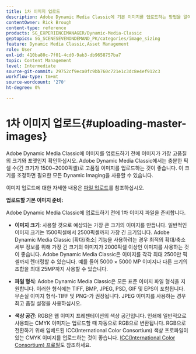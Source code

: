 ```yaml
---
title: 1차 이미지 업로드
description: Adobe Dynamic Media Classic에 기본 이미지를 업로드하는 방법을 알아봅니다.
contentOwner: Rick Brough
content-type: reference
products: SG_EXPERIENCEMANAGER/Dynamic-Media-Classic
geptopics: SG_SCENESEVENONDEMAND_PK/categories/image_sizing
feature: Dynamic Media Classic,Asset Management
role: User
exl-id: 410ba80c-7f01-4cd0-9ab3-db9658757ba7
topic: Content Management
level: Intermediate
source-git-commit: 29752cf9eca0fc9bb760c721e1c3dc8e4ef912c3
workflow-type: tm+mt
source-wordcount: '270'
ht-degree: 0%

---
```


# 1차 이미지 업로드{#uploading-master-images}

Adobe Dynamic Media Classic에 이미지를 업로드하기 전에 이미지가 가장 고품질의 크기와 포맷인지 확인하십시오. Adobe Dynamic Media Classic에서는 충분한 픽셀 수(긴 크기가 1500~2000픽셀)로 고품질 이미지를 업로드하는 것이 좋습니다. 이 크기를 조정하면 필요한 모든 Dynamic Imaging을 사용할 수 있습니다.

이미지 업로드에 대한 자세한 내용은 [파일 업로드](uploading-files.md#uploading_files)를 참조하십시오.

**업로드할 기본 이미지 준비:**

Adobe Dynamic Media Classic에 업로드하기 전에 1차 이미지 파일을 준비합니다.

* **이미지 크기**: 사용할 것으로 예상되는 가장 큰 크기의 이미지를 만듭니다. 일반적인 이미지 크기는 1500픽셀에서 2500픽셀까지 가장 긴 크기입니다. Adobe Dynamic Media Classic [확대/축소] 기능을 사용하려는 경우 최적의 확대/축소 세부 정보를 위해 가장 긴 크기의 이미지가 2000픽셀 이상인 이미지를 사용하는 것이 좋습니다. Adobe Dynamic Media Classic은 이미지를 각각 최대 2500만 픽셀까지 렌더링할 수 있습니다. 예를 들어 5000 × 5000 MP 이미지나 다른 크기의 조합을 최대 25MP까지 사용할 수 있습니다.

* **파일 형식**: Adobe Dynamic Media Classic은 모든 표준 이미지 파일 형식을 지원합니다. 이러한 형식에는 TIFF, BMP, JPEG, PSD, GIF 및 EPS이 포함됩니다. 무손실 이미지 형식-TIFF 및 PNG-가 권장됩니다. JPEG 이미지를 사용하는 경우 최고 품질 설정을 사용하십시오.

* **색상 공간**: RGB은 웹 이미지 프레젠테이션의 색상 공간입니다. 인쇄에 일반적으로 사용되는 CMYK 이미지는 업로드할 때 자동으로 RGB으로 변환됩니다. RGB으로 전환하기 위해 임베드된 ICC(International Color Consortium) 색상 프로파일이 있는 CMYK 이미지를 업로드하는 것이 좋습니다. [ICC(International Color Consortium) 프로필](/help/using/icc-profiles.md)도 참조하세요.
